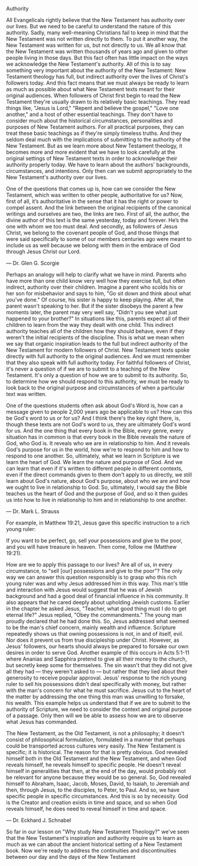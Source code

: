 Authority 

All Evangelicals rightly believe that the New Testament has authority over our lives. But we need to be careful to understand the nature of this authority. Sadly, many well-meaning Christians fail to keep in mind that the New Testament was not written directly to them. To put it another way, the New Testament was written for us, but not directly to us. We all know that the New Testament was written thousands of years ago and given to other people living in those days. But this fact often has little impact on the ways we acknowledge the New Testament's authority. All of this is to say something very important about the authority of the New Testament: New Testament theology has full, but indirect authority over the lives of Christ's followers today. And this fact means that we must always be ready to learn as much as possible about what New Testament texts meant for their original audiences.
When followers of Christ first begin to read the New Testament they're usually drawn to its relatively basic teachings. They read things like, "Jesus is Lord," "Repent and believe the gospel," "Love one another," and a host of other essential teachings. They don't have to consider much about the historical circumstances, personalities and purposes of New Testament authors. For all practical purposes, they can treat these basic teachings as if they're simply timeless truths. And they seldom deal much with the implications of submitting to the authority of the New Testament. But as we learn more about New Testament theology, it becomes more and more evident that we have to look carefully at the original settings of New Testament texts in order to acknowledge their authority properly today. We have to learn about the authors' backgrounds, circumstances, and intentions. Only then can we submit appropriately to the New Testament's authority over our lives. 

One of the questions that comes up is, how can we consider the New Testament, which was written to other people, authoritative for us? Now, first of all, it’s authoritative in the sense that it has the right or power to compel assent. And the link between the original recipients of the canonical writings and ourselves are two, the links are two. First of all, the author, the divine author of this text is the same yesterday, today and forever. He’s the one with whom we too must deal. And secondly, as followers of Jesus Christ, we belong to the covenant people of God, and those things that were said specifically to some of our members centuries ago were meant to include us as well because we belong with them in the embrace of God through Jesus Christ our Lord.

— Dr. Glen G. Scorgie

Perhaps an analogy will help to clarify what we have in mind. Parents who have more than one child know very well how they exercise full, but often indirect, authority over their children. Imagine a parent who scolds his or her son for misbehavior and says to him, "Go sit down and think about what you've done." Of course, his sister is happy to keep playing. After all, the parent wasn't speaking to her. But if the sister disobeys the parent a few moments later, the parent may very well say, "Didn't you see what just happened to your brother?" In situations like this, parents expect all of their children to learn from the way they dealt with one child. This indirect authority teaches all of the children how they should behave, even if they weren't the initial recipients of the discipline. 
This is what we mean when we say that organic inspiration leads to the full but indirect authority of the New Testament for modern followers of Christ. New Testament texts spoke directly with full authority to the original audiences. And we must remember that they also speak with full authority today. For faithful followers of Christ, it's never a question of if we are to submit to a teaching of the New Testament. It's only a question of how we are to submit to its authority. So, to determine how we should respond to this authority, we must be ready to look back to the original purpose and circumstances of when a particular text was written.

One of the questions students often ask about God's Word is, how can a message given to people 2,000 years ago be applicable to us? How can this be God's word to us or for us? And I think there's the key right there, is, though these texts are not God's word to us, they are ultimately God's word for us. And the one thing that every book in the Bible, every genre, every situation has in common is that every book in the Bible reveals the nature of God, who God is. It reveals who we are in relationship to him. And it reveals God's purpose for us in the world, how we're to respond to him and how to respond to one another. So, ultimately, what we learn in Scripture is we learn the heart of God. We learn the nature and purpose of God. And we can learn that even if it's written to different people in different contexts, even if the direct commands given to them don't apply to us directly, we still learn about God's nature, about God's purpose, about who we are and how we ought to live in relationship to God. So, ultimately, I would say the Bible teaches us the heart of God and the purpose of God, and so it then guides us into how to live in relationship to him and in relationship to one another.

— Dr. Mark L. Strauss 

For example, in Matthew 19:21, Jesus gave this specific instruction to a rich young ruler:

If you want to be perfect, go, sell your possessions and give to the poor, and you will have treasure in heaven. Then come, follow me (Matthew 19:21). 

How are we to apply this passage to our lives? Are all of us, in every circumstance, to "sell [our] possessions and give to the poor"? The only way we can answer this question responsibly is to grasp who this rich young ruler was and why Jesus addressed him in this way. 
This man's title and interaction with Jesus would suggest that he was of Jewish background and had a good deal of financial influence in his community. It also appears that he cared deeply about upholding Jewish customs. Earlier in the chapter he asked Jesus, "Teacher, what good thing must I do to get eternal life?" Jesus replied, "Obey the commandments." The young man proudly declared that he had done this. So, Jesus addressed what seemed to be the man's chief concern, mainly wealth and influence. 
Scripture repeatedly shows us that owning possessions is not, in and of itself, evil. Nor does it prevent us from true discipleship under Christ. However, as Jesus' followers, our hearts should always be prepared to forsake our own desires in order to serve God. 
Another example of this occurs in Acts 5:1-11 where Ananias and Sapphira pretend to give all their money to the church, but secretly keep some for themselves. The sin wasn't that they did not give all they had — they weren't asked to — but rather that they lied about their generosity to receive popular approval. 
Jesus' response to the rich young ruler to sell his possessions didn't deal specifically with money, but rather with the man's concern for what he must sacrifice. Jesus cut to the heart of the matter by addressing the one thing this man was unwilling to forsake, his wealth.
This example helps us understand that if we are to submit to the authority of Scripture, we need to consider the context and original purpose of a passage. Only then will we be able to assess how we are to observe what Jesus has commanded. 

The New Testament, as the Old Testament, is not a philosophy; it doesn't consist of philosophical formulation, formulated in a manner that perhaps could be transported across cultures very easily. The New Testament is specific; it is historical. The reason for that is pretty obvious. God revealed himself both in the Old Testament and the New Testament, and when God reveals himself, he reveals himself to specific people. He doesn't reveal himself in generalities that then, at the end of the day, would probably not be relevant for anyone because they would be so general. So, God revealed himself to Abraham, Isaac, Jacob, Moses, David, to Isaiah, to Jeremiah and then, through Jesus, to the disciples, to Peter, to Paul. And so, we have specific people in specific circumstances. And this is so by necessity. God is the Creator and creation exists in time and space, and so when God reveals himself, he does need to reveal himself in time and space. 

— Dr. Eckhard J. Schnabel

So far in our lesson on "Why study New Testament Theology?" we've seen that the New Testament's inspiration and authority require us to learn as much as we can about the ancient historical setting of a New Testament book. Now we're ready to address the continuities and discontinuities between our day and the days of the New Testament

